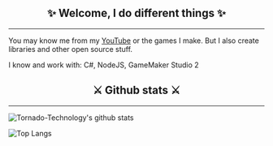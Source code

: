 <h2 align="center">✨ Welcome, I do different things ✨</h2>

---

You may know me from my [YouTube](https://www.youtube.com/@tornado_tech) or the games I make. But I also create libraries and other open source stuff.

I know and work with: C#, NodeJS, GameMaker Studio 2

<h2 align="center">⚔️ Github stats ⚔️</h2>

---

![Tornado-Technology's github stats](https://github-readme-stats.vercel.app/api?username=Tornado-Technology&show_icons=true&theme=ocean_dark)

![Top Langs](https://github-readme-stats.vercel.app/api/top-langs/?username=Tornado-Technology&layout=compact&theme=ocean_dark)
